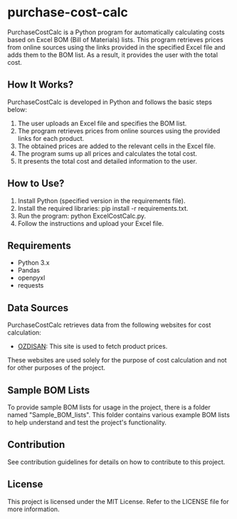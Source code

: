 # purchase-cost-calc
PurchaseCostCalc is a Python program for automatically calculating costs based on Excel BOM (Bill of Materials) lists. This program retrieves prices from online sources using the links provided in the specified Excel file and adds them to the BOM list. As a result, it provides the user with the total cost.

## How It Works?

PurchaseCostCalc is developed in Python and follows the basic steps below:

1. The user uploads an Excel file and specifies the BOM list.
2. The program retrieves prices from online sources using the provided links for each product.
3. The obtained prices are added to the relevant cells in the Excel file.
4. The program sums up all prices and calculates the total cost.
5. It presents the total cost and detailed information to the user.

## How to Use?

1. Install Python (specified version in the requirements file).
2. Install the required libraries: pip install -r requirements.txt.
3. Run the program: python ExcelCostCalc.py.
4. Follow the instructions and upload your Excel file.

## Requirements
- Python 3.x
- Pandas
- openpyxl
- requests

## Data Sources

PurchaseCostCalc retrieves data from the following websites for cost calculation:

- [OZDISAN](https://ozdisan.com/): This site is used to fetch product prices.

These websites are used solely for the purpose of cost calculation and not for other purposes of the project.

## Sample BOM Lists

To provide sample BOM lists for usage in the project, there is a folder named "Sample_BOM_lists". This folder contains various example BOM lists to help understand and test the project's functionality.

## Contribution
See contribution guidelines for details on how to contribute to this project.

## License
This project is licensed under the MIT License. Refer to the LICENSE file for more information.
